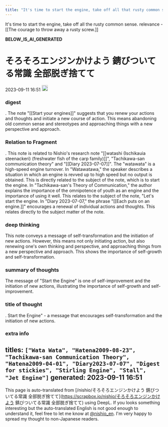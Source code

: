 ```yaml
---
title: "It's time to start the engine, take off all that rusty common sense."
---
```


It's time to start the engine, take off all the rusty common sense.
relevance
    - [[The courage to throw away a rusty screw.]]

__BELOW_IS_AI_GENERATED__
# そろそろエンジンかけよう 錆びついてる常識 全部脱ぎ捨てて
 2023-09-11 16:51 <img src='https://scrapbox.io/api/pages/nishio-en/omni/icon' alt='omni.icon' height="19.5"/>
### digest
.
The note "[[Start your engines]]" suggests that you renew your actions and thoughts and initiate a new course of action. This means abandoning old common sense and stereotypes and approaching things with a new perspective and approach.

### Relation to Fragment
.
This note is related to Nishio's research note "[[watashi (Ischikauia steenackeri) (freshwater fish of the carp family)]]", "Tachikawa-san communication theory" and "[[Diary 2023-07-07]]". The "watawata" is a high-speed engine turnover. In "Watawatawa," the speaker describes a situation in which an engine is revved up to high speed but no output is obtained. This is directly related to the subject of the note, which is to start the engine. In "Tachikawa-san's Theory of Communication," the author explains the importance of the omnipotence of youth as an engine and the importance of using it well. This relates to the subject of the note, "Let's start the engine. In "Diary 2023-07-07," the phrase "[[Each puts on an engine.]]" encourages a renewal of individual actions and thoughts. This relates directly to the subject matter of the note.

### deep thinking
This note conveys a message of self-transformation and the initiation of new actions. However, this means not only initiating action, but also renewing one's own thinking and perspective, and approaching things from a new perspective and approach. This shows the importance of self-growth and self-transformation.

### summary of thoughts
The message of "Start the Engine" is one of self-improvement and the initiation of new actions, illustrating the importance of self-growth and self-improvement.

### title of thought
.
Start the Engine" - a message that encourages self-transformation and the initiation of new actions.

### extra info
titles: `["Wata Wata", "Hatena2009-08-23", "Tachikawa-san Communication Theory", "Hatena2009-04-01", "Diary2023-07-07", "Digest for stickies", "Stirling Engine", "Stall", "Jet Engine"]`
generated: 2023-09-11 16:51
---
This page is auto-translated from [/nishio/そろそろエンジンかけよう 錆びついてる常識 全部脱ぎ捨てて](https://scrapbox.io/nishio/そろそろエンジンかけよう 錆びついてる常識 全部脱ぎ捨てて) using DeepL. If you looks something interesting but the auto-translated English is not good enough to understand it, feel free to let me know at [@nishio_en](https://twitter.com/nishio_en). I'm very happy to spread my thought to non-Japanese readers.